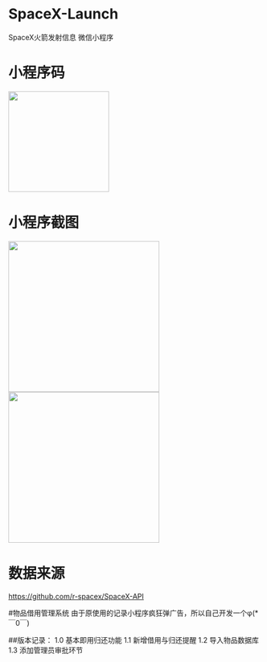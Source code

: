 # SpaceX-Launch
SpaceX火箭发射信息 微信小程序

# 小程序码
<img src="https://github.com/xinag1/SpaceX/blob/main/%E5%B0%8F%E7%A8%8B%E5%BA%8F%E7%A0%81.jpg"  width="200" height="200" align="bottom" />

# 小程序截图
<img src="https://github.com/xinag1/SpaceX-Launch/blob/main/%E6%88%AA%E5%9B%BE1.png"  width="300" /> <img src="https://github.com/xinag1/SpaceX-Launch/blob/main/%E6%88%AA%E5%9B%BE2.jpg"  width="300" />

# 数据来源
https://github.com/r-spacex/SpaceX-API




#物品借用管理系统 由于原使用的记录小程序疯狂弹广告，所以自己开发一个φ(*￣0￣)

##版本记录： 1.0 基本即用归还功能 1.1 新增借用与归还提醒 1.2 导入物品数据库 1.3 添加管理员审批环节
